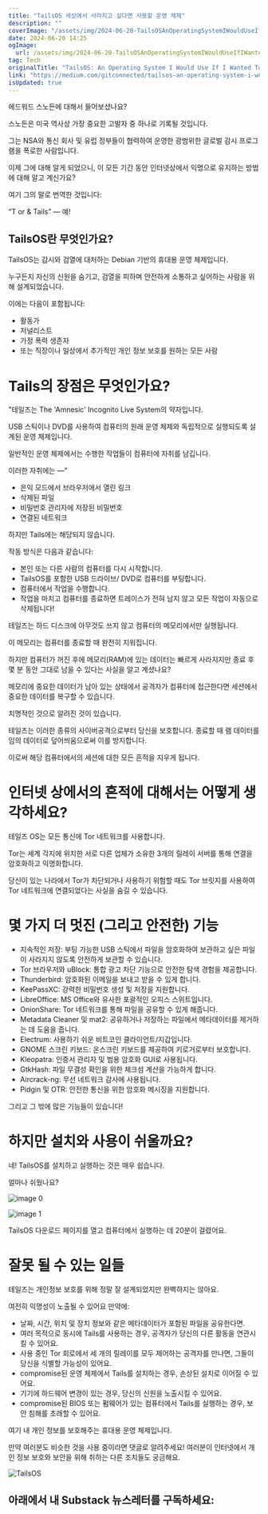 ```yaml
---
title: "TailsOS 세상에서 사라지고 싶다면 사용할 운영 체제"
description: ""
coverImage: "/assets/img/2024-06-20-TailsOSAnOperatingSystemIWouldUseIfIWantedToDisappearFromTheWorld_0.png"
date: 2024-06-20 14:25
ogImage:
  url: /assets/img/2024-06-20-TailsOSAnOperatingSystemIWouldUseIfIWantedToDisappearFromTheWorld_0.png
tag: Tech
originalTitle: "TailsOS: An Operating System I Would Use If I Wanted To Disappear From The World"
link: "https://medium.com/gitconnected/tailsos-an-operating-system-i-would-use-if-i-wanted-to-disappear-from-the-world-fe31447b9c57"
isUpdated: true
---
```


에드워드 스노든에 대해서 들어보셨나요?

스노든은 미국 역사상 가장 중요한 고발자 중 하나로 기록될 것입니다.

그는 NSA와 통신 회사 및 유럽 정부들이 협력하여 운영한 광범위한 글로벌 감시 프로그램을 폭로한 사람입니다.

이제 그에 대해 알게 되었으니, 이 모든 기간 동안 인터넷상에서 익명으로 유지하는 방법에 대해 알고 계신가요?

<!-- cozy-coder - 수평 -->

<ins class="adsbygoogle"
     style="display:block"
     data-ad-client="ca-pub-4877378276818686"
     data-ad-slot="1107185301"
     data-ad-format="auto"
     data-full-width-responsive="true"></ins>

<script>
     (adsbygoogle = window.adsbygoogle || []).push({});
</script>

여기 그의 말로 번역한 것입니다:

“T
or & Tails” — 예!

## TailsOS란 무엇인가요?

TailsOS는 감시와 검열에 대처하는 Debian 기반의 휴대용 운영 체제입니다.

<!-- cozy-coder - 수평 -->

<ins class="adsbygoogle"
     style="display:block"
     data-ad-client="ca-pub-4877378276818686"
     data-ad-slot="1107185301"
     data-ad-format="auto"
     data-full-width-responsive="true"></ins>

<script>
     (adsbygoogle = window.adsbygoogle || []).push({});
</script>

누구든지 자신의 신원을 숨기고, 검열을 피하며 안전하게 소통하고 싶어하는 사람을 위해 설계되었습니다.

이에는 다음이 포함됩니다:

- 활동가
- 저널리스트
- 가정 폭력 생존자
- 또는 직장이나 일상에서 추가적인 개인 정보 보호를 원하는 모든 사람

# Tails의 장점은 무엇인가요?

<!-- cozy-coder - 수평 -->

<ins class="adsbygoogle"
     style="display:block"
     data-ad-client="ca-pub-4877378276818686"
     data-ad-slot="1107185301"
     data-ad-format="auto"
     data-full-width-responsive="true"></ins>

<script>
     (adsbygoogle = window.adsbygoogle || []).push({});
</script>

"테일즈는 The 'Amnesic' Incognito Live System의 약자입니다.

USB 스틱이나 DVD를 사용하여 컴퓨터의 원래 운영 체제와 독립적으로 실행되도록 설계된 운영 체제입니다.

일반적인 운영 체제에서는 수행한 작업들이 컴퓨터에 자취를 남깁니다.

이러한 자취에는 —"

<!-- cozy-coder - 수평 -->

<ins class="adsbygoogle"
     style="display:block"
     data-ad-client="ca-pub-4877378276818686"
     data-ad-slot="1107185301"
     data-ad-format="auto"
     data-full-width-responsive="true"></ins>

<script>
     (adsbygoogle = window.adsbygoogle || []).push({});
</script>

- 은익 모드에서 브라우저에서 열린 링크
- 삭제된 파일
- 비밀번호 관리자에 저장된 비밀번호
- 연결된 네트워크

하지만 Tails에는 해당되지 않습니다.

작동 방식은 다음과 같습니다:

- 본인 또는 다른 사람의 컴퓨터를 다시 시작합니다.
- TailsOS를 포함한 USB 드라이브/ DVD로 컴퓨터를 부팅합니다.
- 컴퓨터에서 작업을 수행합니다.
- 작업을 마치고 컴퓨터를 종료하면 트레이스가 전혀 남지 않고 모든 작업이 자동으로 삭제됩니다!

<!-- cozy-coder - 수평 -->

<ins class="adsbygoogle"
     style="display:block"
     data-ad-client="ca-pub-4877378276818686"
     data-ad-slot="1107185301"
     data-ad-format="auto"
     data-full-width-responsive="true"></ins>

<script>
     (adsbygoogle = window.adsbygoogle || []).push({});
</script>

테일즈는 하드 디스크에 아무것도 쓰지 않고 컴퓨터의 메모리에서만 실행됩니다.

이 메모리는 컴퓨터를 종료할 때 완전히 지워집니다.

하지만 컴퓨터가 꺼진 후에 메모리(RAM)에 있는 데이터는 빠르게 사라지지만 종료 후 몇 분 동안 그대로 남을 수 있다는 사실을 알고 계셨나요?

메모리에 중요한 데이터가 남아 있는 상태에서 공격자가 컴퓨터에 접근한다면 세션에서 중요한 데이터를 복구할 수 있습니다.

<!-- cozy-coder - 수평 -->

<ins class="adsbygoogle"
     style="display:block"
     data-ad-client="ca-pub-4877378276818686"
     data-ad-slot="1107185301"
     data-ad-format="auto"
     data-full-width-responsive="true"></ins>

<script>
     (adsbygoogle = window.adsbygoogle || []).push({});
</script>

치명적인 것으로 알려진 것이 있습니다.

테일즈는 이러한 종류의 사이버공격으로부터 당신을 보호합니다. 종료할 때 램 데이터를 임의 데이터로 덮어씌움으로써 이를 방지합니다.

이로써 해당 컴퓨터에서의 세션에 대한 모든 흔적을 지우게 됩니다.

# 인터넷 상에서의 흔적에 대해서는 어떻게 생각하세요?

<!-- cozy-coder - 수평 -->

<ins class="adsbygoogle"
     style="display:block"
     data-ad-client="ca-pub-4877378276818686"
     data-ad-slot="1107185301"
     data-ad-format="auto"
     data-full-width-responsive="true"></ins>

<script>
     (adsbygoogle = window.adsbygoogle || []).push({});
</script>

테일즈 OS는 모든 통신에 Tor 네트워크를 사용합니다.

Tor는 세계 각지에 위치한 서로 다른 업체가 소유한 3개의 릴레이 서버를 통해 연결을 암호화하고 익명화합니다.

당신이 있는 나라에서 Tor가 차단되거나 사용하기 위험할 때도 Tor 브릿지를 사용하여 Tor 네트워크에 연결되었다는 사실을 숨길 수 있습니다.

# 몇 가지 더 멋진 (그리고 안전한) 기능

<!-- cozy-coder - 수평 -->

<ins class="adsbygoogle"
     style="display:block"
     data-ad-client="ca-pub-4877378276818686"
     data-ad-slot="1107185301"
     data-ad-format="auto"
     data-full-width-responsive="true"></ins>

<script>
     (adsbygoogle = window.adsbygoogle || []).push({});
</script>

- 지속적인 저장: 부팅 가능한 USB 스틱에서 파일을 암호화하여 보관하고 싶은 파일이 사라지지 않도록 안전하게 보관할 수 있습니다.
- Tor 브라우저와 uBlock: 통합 광고 차단 기능으로 안전한 탐색 경험을 제공합니다.
- Thunderbird: 암호화된 이메일을 보내고 받을 수 있게 합니다.
- KeePassXC: 강력한 비밀번호 생성 및 저장을 지원합니다.
- LibreOffice: MS Office와 유사한 포괄적인 오피스 스위트입니다.
- OnionShare: Tor 네트워크를 통해 파일을 공유할 수 있게 해줍니다.
- Metadata Cleaner 및 mat2: 공유하거나 저장하는 파일에서 메타데이터를 제거하는 데 도움을 줍니다.
- Electrum: 사용하기 쉬운 비트코인 클라이언트/지갑입니다.
- GNOME 스크린 키보드: 온스크린 키보드를 제공하여 키로거로부터 보호합니다.
- Kleopatra: 인증서 관리자 및 범용 암호화 GUI로 사용됩니다.
- GtkHash: 파일 무결성 확인을 위한 체크섬 계산을 가능하게 합니다.
- Aircrack-ng: 무선 네트워크 감사에 사용됩니다.
- Pidgin 및 OTR: 안전한 통신을 위한 암호화 메시징을 지원합니다.

그리고 그 밖에 많은 기능들이 있습니다!

# 하지만 설치와 사용이 쉬울까요?

네! TailsOS를 설치하고 실행하는 것은 매우 쉽습니다.

<!-- cozy-coder - 수평 -->

<ins class="adsbygoogle"
     style="display:block"
     data-ad-client="ca-pub-4877378276818686"
     data-ad-slot="1107185301"
     data-ad-format="auto"
     data-full-width-responsive="true"></ins>

<script>
     (adsbygoogle = window.adsbygoogle || []).push({});
</script>

얼마나 쉬웠나요?

![image 0](/assets/img/2024-06-20-TailsOSAnOperatingSystemIWouldUseIfIWantedToDisappearFromTheWorld_0.png)

![image 1](/assets/img/2024-06-20-TailsOSAnOperatingSystemIWouldUseIfIWantedToDisappearFromTheWorld_1.png)

TailsOS 다운로드 페이지를 열고 컴퓨터에서 실행하는 데 20분이 걸렸어요.

<!-- cozy-coder - 수평 -->

<ins class="adsbygoogle"
     style="display:block"
     data-ad-client="ca-pub-4877378276818686"
     data-ad-slot="1107185301"
     data-ad-format="auto"
     data-full-width-responsive="true"></ins>

<script>
     (adsbygoogle = window.adsbygoogle || []).push({});
</script>

# 잘못 될 수 있는 일들

테일즈는 개인정보 보호를 위해 정말 잘 설계되었지만 완벽하지는 않아요.

여전히 익명성이 노출될 수 있어요 만약에:

- 날짜, 시간, 위치 및 장치 정보와 같은 메타데이터가 포함된 파일을 공유한다면.
- 여러 목적으로 동시에 Tails를 사용하는 경우, 공격자가 당신의 다른 활동을 연관시킬 수 있어요.
- 사용 중인 Tor 회로에서 세 개의 릴레이를 모두 제어하는 공격자를 만나면, 그들이 당신을 식별할 가능성이 있어요.
- compromise된 운영 체제에서 Tails를 설치하는 경우, 손상된 설치로 이어질 수 있어요.
- 기기에 하드웨어 변경이 있는 경우, 당신의 신원을 노출시킬 수 있어요.
- compromise된 BIOS 또는 펌웨어가 있는 컴퓨터에서 Tails를 실행하는 경우, 보안 침해를 초래할 수 있어요.

<!-- cozy-coder - 수평 -->

<ins class="adsbygoogle"
     style="display:block"
     data-ad-client="ca-pub-4877378276818686"
     data-ad-slot="1107185301"
     data-ad-format="auto"
     data-full-width-responsive="true"></ins>

<script>
     (adsbygoogle = window.adsbygoogle || []).push({});
</script>

여기 내 개인 정보를 보호해주는 휴대용 운영 체제입니다.

만약 여러분도 비슷한 것을 사용 중이라면 댓글로 알려주세요! 여러분이 인터넷에서 개인 정보 보호와 보안을 위해 취하는 다른 조치들도 궁금해요.

![TailsOS](/assets/img/2024-06-20-TailsOSAnOperatingSystemIWouldUseIfIWantedToDisappearFromTheWorld_2.png)

## 아래에서 내 Substack 뉴스레터를 구독하세요:
